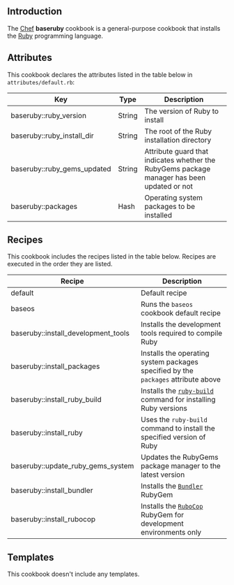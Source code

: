 Introduction
------------

The [Chef](https://www.chef.io/) **baseruby** cookbook is a general-purpose cookbook that installs the [Ruby](https://www.ruby-lang.org/en/) programming language.

Attributes
----------

This cookbook declares the attributes listed in the table below in `attributes/default.rb`:

|Key|Type|Description|
|---|----|-----------|
|baseruby::ruby\_version|String|The version of Ruby to install|
|baseruby::ruby\_install\_dir|String|The root of the Ruby installation directory|
|baseruby::ruby\_gems\_updated|String|Attribute guard that indicates whether the RubyGems package manager has been updated or not|
|baseruby::packages|Hash|Operating system packages to be installed|

Recipes
-------

This cookbook includes the recipes listed in the table below. Recipes are executed in the order they are listed.

|Recipe|Description|
|------|-----------|
|default|Default recipe|
|baseos|Runs the `baseos` cookbook default recipe|
|baseruby::install\_development\_tools|Installs the development tools required to compile Ruby|
|baseruby::install\_packages|Installs the operating system packages specified by the `packages` attribute above|
|baseruby::install\_ruby\_build|Installs the [`ruby-build`](https://github.com/sstephenson/ruby-build) command for installing Ruby versions|
|baseruby::install\_ruby|Uses the `ruby-build` command to install the specified version of Ruby|
|baseruby::update\_ruby\_gems\_system|Updates the RubyGems package manager to the latest version|
|baseruby::install\_bundler|Installs the [`Bundler`](http://bundler.io/) RubyGem|
|baseruby::install\_rubocop|Installs the [`RuboCop`](https://github.com/bbatsov/rubocop) RubyGem for development environments only|

Templates
---------

This cookbook doesn't include any templates.
